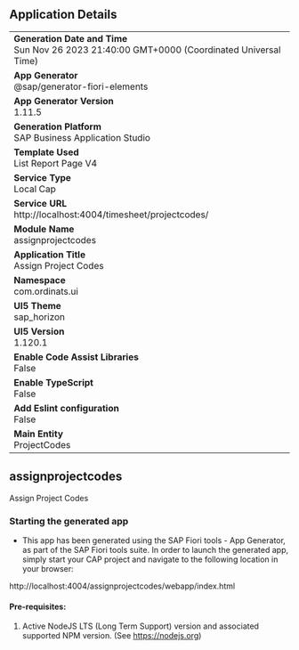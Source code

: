 ## Application Details
|               |
| ------------- |
|**Generation Date and Time**<br>Sun Nov 26 2023 21:40:00 GMT+0000 (Coordinated Universal Time)|
|**App Generator**<br>@sap/generator-fiori-elements|
|**App Generator Version**<br>1.11.5|
|**Generation Platform**<br>SAP Business Application Studio|
|**Template Used**<br>List Report Page V4|
|**Service Type**<br>Local Cap|
|**Service URL**<br>http://localhost:4004/timesheet/projectcodes/
|**Module Name**<br>assignprojectcodes|
|**Application Title**<br>Assign Project Codes|
|**Namespace**<br>com.ordinats.ui|
|**UI5 Theme**<br>sap_horizon|
|**UI5 Version**<br>1.120.1|
|**Enable Code Assist Libraries**<br>False|
|**Enable TypeScript**<br>False|
|**Add Eslint configuration**<br>False|
|**Main Entity**<br>ProjectCodes|

## assignprojectcodes

Assign Project Codes

### Starting the generated app

-   This app has been generated using the SAP Fiori tools - App Generator, as part of the SAP Fiori tools suite.  In order to launch the generated app, simply start your CAP project and navigate to the following location in your browser:

http://localhost:4004/assignprojectcodes/webapp/index.html

#### Pre-requisites:

1. Active NodeJS LTS (Long Term Support) version and associated supported NPM version.  (See https://nodejs.org)


